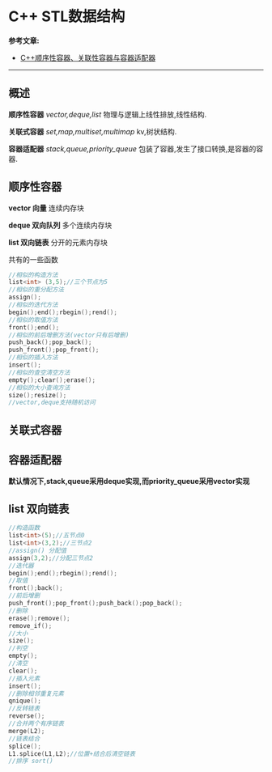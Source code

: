 # C++ STL数据结构 #

**参考文章:**

- [C++顺序性容器、关联性容器与容器适配器](https://www.cnblogs.com/dyllove98/p/3214898.html)

-----

## 概述

**顺序性容器**
*vector,deque,list*
物理与逻辑上线性排放,线性结构.

**关联式容器**
*set,map,multiset,multimap*
kv,树状结构.

**容器适配器**
*stack,queue,priority_queue*
包装了容器,发生了接口转换,是容器的容器.



## 顺序性容器

**vector 向量** 连续内存块

**deque 双向队列** 多个连续内存块

**list 双向链表** 分开的元素内存块

共有的一些函数

```c++
//相似的构造方法
list<int> (3,5);//三个节点为5
//相似的重分配方法
assign();
//相似的迭代方法
begin();end();rbegin();rend();
//相似的取值方法
front();end();
//相似的前后增删方法(vector只有后增删)
push_back();pop_back();
push_front();pop_front();
//相似的插入方法
insert();
//相似的查空清空方法
empty();clear();erase();
//相似的大小查询方法
size();resize();
//vector,deque支持随机访问
```

## 关联式容器



## 容器适配器

**默认情况下,stack,queue采用deque实现,而priority_queue采用vector实现**

## list 双向链表 ##
```c++
//构造函数
list<int>(5);//五节点0
list<int>(3,2);//三节点2
//assign() 分配值
assign(3,2);//分配三节点2
//迭代器
begin();end();rbegin();rend();
//取值
front();back();
//前后增删
push_front();pop_front();push_back();pop_back();
//删除
erase();remove();
remove_if();
//大小 
size();
//判空 
empty();
//清空
clear();
//插入元素
insert();
//删除相邻重复元素 
qnique();
//反转链表
reverse();
//合并两个有序链表 
merge(L2);
//链表结合 
splice();
L1.splice(L1,L2);//位置+结合后清空链表
//排序 sort()
```